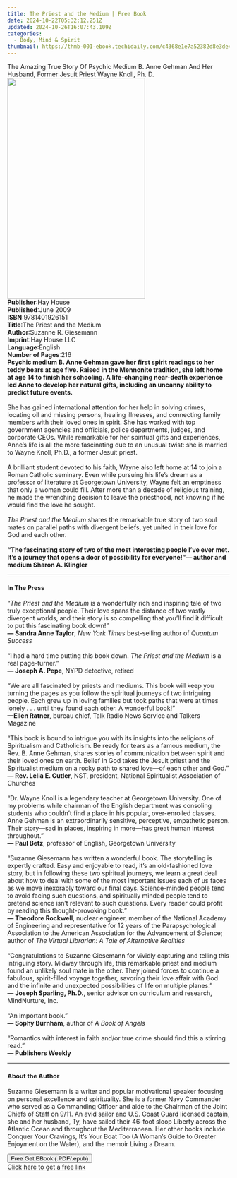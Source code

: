 ```yaml
---
title: The Priest and the Medium | Free Book
date: 2024-10-22T05:32:12.251Z
updated: 2024-10-26T16:07:43.109Z
categories:
  - Body, Mind & Spirit
thumbnail: https://thmb-001-ebook.techidaily.com/c4368e1e7a52382d8e3de4d6382c2a9703c3e7279a53199c43eb871d4fb2a99c.jpg
---
```

<main id="book-container">
  <div class="flex flex-col">
    <div class="book-brief flex-1 py-6 px-4 sm:p-6 md:py-10 md:px-8">
      <!-- brief-->
      <div class="book-brief-main">
        The Amazing True Story Of Psychic Medium B. Anne Gehman And Her Husband,
        Former Jesuit Priest Wayne Knoll, Ph. D.
      </div>
    </div>
    <div
      class="book-meta-info flex-1 grid gap-4 col-start-1 col-end-3 row-start-1 sm:mb-6 sm:grid-cols-4 lg:gap-6 lg:col-start-2 lg:row-end-6 lg:row-span-6 lg:mb-0"
    >
      <div
        class="book-meta-info-left place-content-center mt-4 p-4 text-sm leading-6 col-start-2 col-span-2 dark:text-slate-400"
      >
        <img
          class="w-full h-500 object-cover rounded-lg sm:h-255 sm:col-span-2 lg:col-span-full"
          src="https://img-001-ebook.techidaily.com/40fedad430055c96e2becaf80445fa61bbcdff2620f7e2756f5fcb0ee0707bad.jpg"
          alt=""
          width="312"
          height="500"
        />
      </div>
      <div
        class="book-meta-info-right mt-2 col-start-1 row-start-2 col-span-3 self-center"
      >
        <!-- meta data  -->
        <div class="flex flex-col px-4 md:px-8">
          <div class="flex-1">
            <strong>Publisher</strong>:<span class="px-2">Hay House</span>
          </div>
          <div class="flex-1">
            <strong>Published</strong>:<span class="px-2">June 2009</span>
          </div>
          <div class="flex-1">
            <strong>ISBN</strong>:<span class="px-2">9781401926151</span>
          </div>
          <div class="flex-1">
            <strong>Title</strong>:<span class="px-2"
              >The Priest and the Medium</span
            >
          </div>
          <div class="flex-1">
            <strong>Author</strong>:<span class="px-2"
              >Suzanne R. Giesemann</span
            >
          </div>
          <div class="flex-1">
            <strong>Imprint</strong>:<span class="px-2">Hay House LLC</span>
          </div>
          <div class="flex-1">
            <strong>Language</strong>:<span class="px-2">English</span>
          </div>
          <div class="flex-1">
            <strong>Number of Pages</strong>:<span class="px-2">216</span>
          </div>
        </div>
      </div>
    </div>
    <div class="book-description flex-1 py-6 px-4 sm:p-6 md:py-10 md:px-8">
      <div class="book-description-main">
        <div accordion-content="" id="description">
          <b
            >Psychic medium B. Anne Gehman gave her first spirit readings to her
            teddy bears at age five. Raised in the Mennonite tradition, she left
            home at age 14 to finish her schooling. A life-changing near-death
            experience led Anne to develop her natural gifts, including an
            uncanny ability to predict future events. <br /></b
          ><br />She has gained international attention for her help in solving
          crimes, locating oil and missing persons, healing illnesses, and
          connecting family members with their loved ones in spirit. She has
          worked with top government agencies and officials, police departments,
          judges, and corporate CEOs. While remarkable for her spiritual gifts
          and experiences, Anne’s life is all the more fascinating due to an
          unusual twist: she is married to Wayne Knoll, Ph.D., a former Jesuit
          priest. <br /><br />A brilliant student devoted to his faith, Wayne
          also left home at 14 to join a Roman Catholic seminary. Even while
          pursuing his life’s dream as a professor of literature at Georgetown
          University, Wayne felt an emptiness that only a woman could fill.
          After more than a decade of religious training, he made the wrenching
          decision to leave the priesthood, not knowing if he would find the
          love he sought. <br /><br />
          <i>The Priest and the Medium</i> shares the remarkable true story of
          two soul mates on parallel paths with divergent beliefs, yet united in
          their love for God and each other.<br /><br /><b
            >“The fascinating story of two of the most interesting people I’ve
            ever met. It’s a journey that opens a door of possibility for
            everyone!”— author and medium Sharon A. Klingler&nbsp;<br
          /></b>
        </div>
        <div class="accordion-fader"></div>
      </div>
    </div>
    <div class="book-excerpts flex-1 py-6 px-4 sm:p-6 md:py-10 md:px-8">
      <!-- excerpts-->
      <div class="book-excerpts-main">
        <hr />
        <h4 class="placeholder placeholder-heading">
          <span>In The Press</span>
        </h4>
        <p>
          “<i>The Priest and the Medium </i>is a wonderfully rich and inspiring
          tale of two truly exceptional people. Their love spans the distance of
          two vastly divergent worlds, and their story is so compelling that
          you’ll find it difficult to put this fascinating book down!”<br /><b
            >— Sandra Anne Taylor</b
          >, <i>New York Times </i>best-selling author of <i>Quantum Success</i
          ><br /><br />“I had a hard time putting this book down.
          <i>The Priest and the Medium </i>is a real page-turner.”<br /><b
            >— Joseph A. Pepe</b
          >, NYPD detective, retired<br /><br />“We are all fascinated by
          priests and mediums. This book will keep you turning the pages as you
          follow the spiritual journeys of two intriguing people. Each grew up
          in loving families but took paths that were at times lonely . . .
          until they found each other. A wonderful book!”<br /><b>
            —Ellen Ratner</b
          >, bureau chief, Talk Radio News Service and Talkers Magazine<br /><br />“This
          book is bound to intrigue you with its insights into the religions of
          Spiritualism and Catholicism. Be ready for tears as a famous medium,
          the Rev. B. Anne Gehman, shares stories of communication between
          spirit and their loved ones on earth. Belief in God takes the Jesuit
          priest and the Spiritualist medium on a rocky path to shared love—of
          each other and God.”<br /><b>— Rev. Lelia E. Cutler</b>, NST,
          president, National Spiritualist Association of Churches<br /><br />“Dr.
          Wayne Knoll is a legendary teacher at Georgetown University. One of my
          problems while chairman of the English department was consoling
          students who couldn’t find a place in his popular, over-enrolled
          classes. Anne Gehman is an extraordinarily sensitive, perceptive,
          empathetic person. Their story—sad in places, inspiring in more—has
          great human interest throughout.”<br /><b>— Paul Betz</b>, professor
          of English, Georgetown University<br /><br />“Suzanne Giesemann has
          written a wonderful book. The storytelling is expertly crafted. Easy
          and enjoyable to read, it’s an old-fashioned love story, but in
          following these two spiritual journeys, we learn a great deal about
          how to deal with some of the most important issues each of us faces as
          we move inexorably toward our final days. Science-minded people tend
          to avoid facing such questions, and spiritually minded people tend to
          pretend science isn’t relevant to such questions. Every reader could
          profit by reading this thought-provoking book.”<br /><b
            >— Theodore Rockwell</b
          >, nuclear engineer, member of the National Academy of Engineering and
          representative for 12 years of the Parapsychological Association to
          the American Association for the Advancement of Science; author of
          <i>The Virtual Librarian: A Tale of Alternative Realities</i
          ><br /><br />“Congratulations to Suzanne Giesemann for vividly
          capturing and telling this intriguing story. Midway through life, this
          remarkable priest and medium found an unlikely soul mate in the other.
          They joined forces to continue a fabulous, spirit-filled voyage
          together, savoring their love affair with God and the infinite and
          unexpected possibilities of life on multiple planes.”<br /><b
            >— Joseph Sparling, Ph.D.</b
          >, senior advisor on curriculum and research, MindNurture, Inc.<br /><br />“An
          important book.”<br /><b>— Sophy Burnham</b>, author of
          <i>A Book of Angels</i><br /><br />“Romantics with interest in faith
          and/or true crime should find this a stirring read.”<br /><b
            >— Publishers Weekly</b
          >
        </p>
      </div>
    </div>
    <div class="book-about-author flex-1 py-6 px-4 sm:p-6 md:py-10 md:px-8">
      <!-- about author-->
      <div class="book-main-author-main">
        <hr />
        <h4 class="placeholder placeholder-heading">
          <span>About the Author</span>
        </h4>
        <p>
          Suzanne Giesemann is a writer and popular motivational speaker
          focusing on personal excellence and spirituality. She is a former Navy
          Commander who served as a Commanding Officer and aide to the Chairman
          of the Joint Chiefs of Staff on 9/11. An avid sailor and U.S. Coast
          Guard licensed captain, she and her husband, Ty, have sailed their
          46-foot sloop Liberty across the Atlantic Ocean and throughout the
          Mediterranean. Her other books include Conquer Your Cravings, It’s
          Your Boat Too (A Woman’s Guide to Greater Enjoyment on the Water), and
          the memoir Living a Dream.
        </p>
      </div>
    </div>
    <div class="book-free-get flex-1 py-6 px-4 sm:p-6 md:py-10 md:px-8">
      <button
        id="btn-free-get"
        class="bg-blue-500 hover:bg-blue-700 text-white font-bold py-2 px-4 rounded"
      >
        Free Get EBook (.PDF/.epub)
      </button>
      <div id="countdown-display" class="px-2 text-lg mt-2"></div>
      <a
        id="free-link"
        class="hidden bg-blue-500 hover:bg-blue-700 text-white font-bold py-2 px-4 rounded"
        href="https://www.ebooks.com/en-us/book/96316887/the-priest-and-the-medium/suzanne-r-giesemann/"
        target="_blank"
        >Click here to get a free link</a
      >
    </div>
    <script>
      let countdownTime = 0;
      let countdownInterval = null;
      document
        .getElementById('btn-free-get')
        .addEventListener('click', startCountdown);
      function startCountdown() {
        countdownTime = new Date().getTime() + 60000 * 3;
        countdownInterval = setInterval(updateCountdown, 1000);
        document.getElementById('btn-free-get').disabled = true;
        document
          .getElementById('btn-free-get')
          .classList.add('bg-gray-500', 'cursor-not-allowed');
      }
      function updateCountdown() {
        let currentTime = new Date().getTime();
        let timeLeft = countdownTime - currentTime;
        let secondsLeft = Math.floor(timeLeft / 1000);
        document.getElementById('countdown-display').innerHTML =
          `Remaining time: ${secondsLeft} seconds.`;
        if (secondsLeft <= 0) {
          clearInterval(countdownInterval);
          document.getElementById('btn-free-get').classList.add('hidden');
          document.getElementById('free-link').classList.remove('hidden');
          document.getElementById('countdown-display').innerHTML = '';
        }
      }
    </script>
  </div>
</main>

<ins class="adsbygoogle"
      style="display:block"
      data-ad-client="ca-pub-7571918770474297"
      data-ad-slot="8358498916"
      data-ad-format="auto"
      data-full-width-responsive="true"></ins>
    